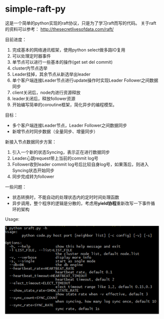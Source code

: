 # simple-raft-py
这是一个简单的python实现的raft协议，只是为了学习raft而写的代码。
关于raft的资料可以参考：
http://thesecretlivesofdata.com/raft/

目前进度：

1. 完成基本的网络通讯框架，使用python select做多路IO复用
2. 可以处理定时器事件
3. 单节点可以进行一些基本的操作(get  set  del  commit)
4. cluster内节点选举
5. Leader挂掉，其余节点从新选举出leader
6. 单个客户端连接Leader节点进行update操作时实现Leader Follower之间数据同步
7. client关闭后，node内进行资源释放
8. leader关闭后，释放follower资源
9. 开始编写简单的coroutine框架，简化异步的编程模型。

目标：

* 多个客户端连接Leader节点，Leader Follower之间数据同步
* 新增节点时同步数据（全量同步、增量同步）

新接入节点数据同步方案：

1. 引入一个新的状态Syncing，表示正在进行数据同步
2. Leader心跳request带上当前的commit log号
3. Follower收到leader commit log号后比较自身log号，如果落后，则进入Syncing状态开始同步
4. 同步完成转为follower

一些问题：

* 状态转换时，不能自动的处理状态内的定时时间处理函数
* 异步调用，整个程序的逻辑是分散的，考虑用**yield协程**重新改写一下事件循环的架构

Usage:

![image](https://raw.githubusercontent.com/aducode/statics/master/img/sraft-usage.png)
